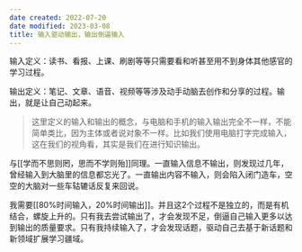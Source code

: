 ```yaml
---
date created: 2022-07-20
date modified: 2023-03-08
title: 输入驱动输出，输出倒逼输入
---
```


输入定义：读书、看报、上课、刷剧等等只需要看和听甚至用不到身体其他感官的学习过程。

输出定义：笔记、文章、语音、视频等等涉及动手动脑去创作和分享的过程。输出，就是让自己动起来。

>这里定义的输入和输出的概念，与电脑和手机的输入输出完全不一样，不能简单类比，因为主体或者说对象不一样。比如我们使用电脑打字完成输入，这在我们的视角看，其实是我们在进行知识输出。

与[[学而不思则罔，思而不学则殆]]同理。一直输入信息不输出，则发现过几年，曾经输入到大脑里的信息都忘光了。一直输出内容不输入，则会陷入闭门造车，空空的大脑对一些车轱辘话反复来回说。

我需要[[80%时间输入，20%时间输出]]。并且这2个过程不是独立的，而是有机结合，螺旋上升的。只有我去尝试输出了，才会发现不足，倒逼自己输入更多以达到输出的质量要求。只有我持续输入了，才会发现话题，驱动自己去基于新话题和新领域扩展学习疆域。
